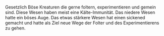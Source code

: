 Gesetzlich Böse Kreaturen die gerne foltern, experimentieren und gemein sind. Diese Wesen haben meist eine Kälte-Immunität. Das niedere Wesen hatte ein böses Auge. 
Das etwas stärkere Wesen hat einen sickened gemacht und hatte als Ziel neue Wege der Folter und des Experimentierens zu gehen. 